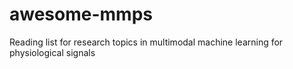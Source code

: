 # awesome-mmps
Reading list for research topics in multimodal machine learning for physiological signals
